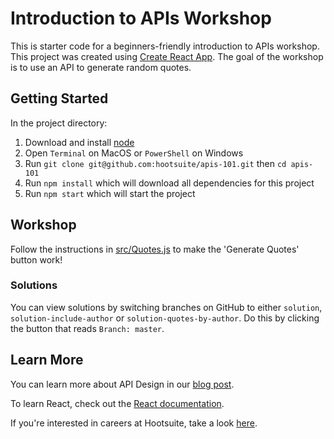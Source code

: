 # Introduction to APIs Workshop

This is starter code for a beginners-friendly introduction to APIs workshop. This project was created using [Create React App](https://github.com/facebook/create-react-app). The goal of the workshop is to use an API to generate random quotes.

## Getting Started

In the project directory:
1. Download and install [node](https://nodejs.org/)
2. Open `Terminal` on MacOS or `PowerShell` on Windows
3. Run `git clone git@github.com:hootsuite/apis-101.git` then `cd apis-101`
4. Run `npm install` which will download all dependencies for this project
5. Run `npm start` which will start the project

## Workshop

Follow the instructions in [src/Quotes.js](https://github.com/hootsuite/apis-101/blob/master/src/Quotes.js) to make the 'Generate Quotes' button work!

### Solutions

You can view solutions by switching branches on GitHub to either `solution`, `solution-include-author` or `solution-quotes-by-author`. Do this by clicking the button that reads `Branch: master`.

## Learn More

You can learn more about API Design in our [blog post](https://developer.hootsuite.com/changelog/api-design-at-hootsuite).

To learn React, check out the [React documentation](https://reactjs.org/).

If you're interested in careers at Hootsuite, take a look [here](https://careers.hootsuite.com/).
